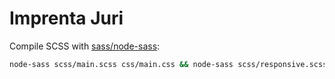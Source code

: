# Imprenta Juri

Compile SCSS with [sass/node-sass](https://github.com/sass/node-sass):

```sh
node-sass scss/main.scss css/main.css && node-sass scss/responsive.scss css/responsive.css
```
